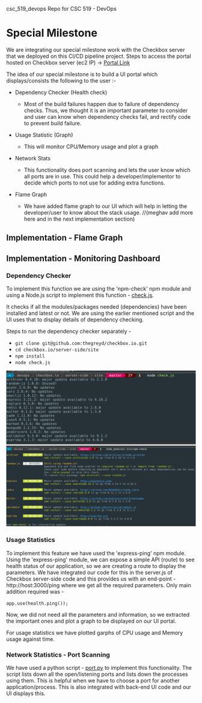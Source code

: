 csc_519_devops
Repo for CSC 519 - DevOps

# Special Milestone
We are integrating our special milestone work with the Checkbox server that we deployed on this CI/CD pipeline project.
Steps to access the portal hosted on Checkbox server (ec2 IP) ->
[Portal Link]()

The idea of our special milestone is to build a UI portal which displays/consists the following to the user :-

+ Dependency Checker (Health check)
  - Most of the build failures happen due to failure of dependency checks. Thus, we thought it is an important parameter to consider and user can know when dependency checks fail, and rectify code to prevent build failure.

+ Usage Statistic (Graph) 
  - This will monitor CPU/Memory usage and plot a graph

+ Network Stats 
  - This functionality does port scanning and lets the user know which all ports are in use. This could help a developer/implementor to decide which ports to not use for adding extra functions.

+ Flame Graph 
  - We have added flame graph to our UI which will help in letting the developer/user to know about the stack usage. 
  //(meghav add more here and in the next implementation section)

## Implementation - Flame Graph


## Implementation - Monitoring Dashboard 

### Dependency Checker

To implement this function we are using the 'npm-check' npm module and using a Node.js script to implement this function - [check.js](https://github.ncsu.edu/zsthampi/csc_519_devops/blob/milestone4/check.js).

It checks if all the modules/packages needed (dependencies) have been installed and latest or not.
We are using the earlier mentioned script and the UI uses that to display details of dependency checking.

Steps to run the dependency checker separately -
- `git clone git@github.com:thegreyd/checkbox.io.git`
- `cd checkbox.io/server-side/site`
- `npm install`
- `node check.js`

![check.js output](./screen2.png)
![npm-check output](./screen1.png)

### Usage Statistics

To implement this feature we have used the 'express-ping' npm module. Using the 'express-ping' module, we can expose a simple API (route) to see health status of our application, so we are creating a route to display the parameters. We have integrated our code for this in the server.js of Checkbox server-side code and this provides us with an end-point - http://host:3000/ping where we get all the required parameters. 
Only main addition required was - 
```
app.use(health.ping());
``` 

Now, we did not need all the parameters and information, so we extracted the important ones and plot a graph to be displayed on our UI portal.

For usage statistics we have plotted garphs of CPU usage and Memory usage against time. 

### Network Statistics - Port Scanning

We have used a python script - [port.py](https://github.ncsu.edu/zsthampi/csc_519_devops/blob/milestone4/port.py) to implement this functionality. The script lists down all the open/listening ports and lists down the processes using them. This is helpful when we have to choose a port for another application/process. This is also integrated with back-end UI code and our UI displays this. 
